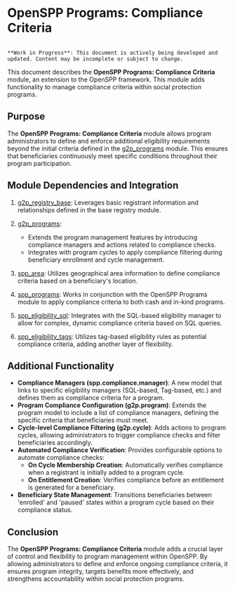 # OpenSPP Programs: Compliance Criteria

```{warning}

**Work in Progress**: This document is actively being developed and updated. Content may be incomplete or subject to change.
```

This document describes the **OpenSPP Programs: Compliance Criteria** module, an extension to the OpenSPP framework. This module adds functionality to manage compliance criteria within social protection programs. 

## Purpose

The **OpenSPP Programs: Compliance Criteria** module allows program administrators to define and enforce additional eligibility requirements beyond the initial criteria defined in the [g2p_programs](g2p_programs) module. This ensures that beneficiaries continuously meet specific conditions throughout their program participation. 

## Module Dependencies and Integration

1. [g2p_registry_base](g2p_registry_base): Leverages basic registrant information and relationships defined in the base registry module.

2. [g2p_programs](g2p_programs): 
    * Extends the program management features by introducing compliance managers and actions related to compliance checks. 
    * Integrates with program cycles to apply compliance filtering during beneficiary enrollment and cycle management.

3. [spp_area](spp_area): Utilizes geographical area information to define compliance criteria based on a beneficiary's location.

4. [spp_programs](spp_programs): Works in conjunction with the OpenSPP Programs module to apply compliance criteria to both cash and in-kind programs.

5. [spp_eligibility_sql](spp_eligibility_sql): Integrates with the SQL-based eligibility manager to allow for complex, dynamic compliance criteria based on SQL queries.

6. [spp_eligibility_tags](spp_eligibility_tags): Utilizes tag-based eligibility rules as potential compliance criteria, adding another layer of flexibility.

## Additional Functionality

* **Compliance Managers (spp.compliance.manager)**: A new model that links to specific eligibility managers (SQL-based, Tag-based, etc.) and defines them as compliance criteria for a program. 
* **Program Compliance Configuration (g2p.program)**: Extends the program model to include a list of compliance managers, defining the specific criteria that beneficiaries must meet.
* **Cycle-level Compliance Filtering (g2p.cycle)**: Adds actions to program cycles, allowing administrators to trigger compliance checks and filter beneficiaries accordingly. 
* **Automated Compliance Verification**: Provides configurable options to automate compliance checks:
    * **On Cycle Membership Creation**:  Automatically verifies compliance when a registrant is initially added to a program cycle.
    * **On Entitlement Creation**:  Verifies compliance before an entitlement is generated for a beneficiary.
* **Beneficiary State Management**:  Transitions beneficiaries between 'enrolled' and 'paused' states within a program cycle based on their compliance status.

## Conclusion

The **OpenSPP Programs: Compliance Criteria** module adds a crucial layer of control and flexibility to program management within OpenSPP. By allowing administrators to define and enforce ongoing compliance criteria, it ensures program integrity, targets benefits more effectively, and strengthens accountability within social protection programs. 
